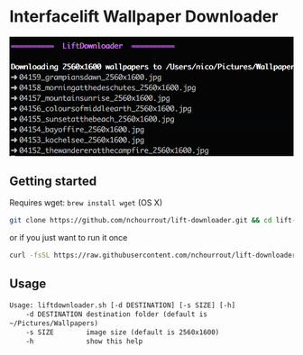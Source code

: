 # Interfacelift Wallpaper Downloader

![Screenshot](./screenshot.png)

## Getting started

Requires wget: `brew install wget` (OS X)

```bash
git clone https://github.com/nchourrout/lift-downloader.git && cd lift-downloader && source liftdownloader.sh
```

or if you just want to run it once

```bash
curl -fsSL https://raw.githubusercontent.com/nchourrout/lift-downloader/master/liftdownloader.sh | sh
```

## Usage

```
Usage: liftdownloader.sh [-d DESTINATION] [-s SIZE] [-h]
    -d DESTINATION destination folder (default is ~/Pictures/Wallpapers)
    -s SIZE        image size (default is 2560x1600)
    -h             show this help
```
